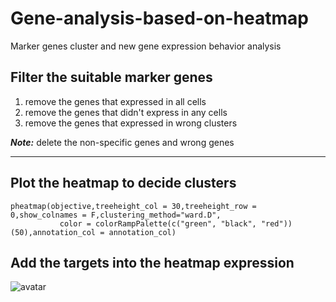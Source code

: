 # Gene-analysis-based-on-heatmap
Marker genes cluster and new gene expression behavior analysis

## Filter the suitable marker genes
1. remove the genes that expressed in all cells
2. remove the genes that didn't express in any cells
3. remove the genes that expressed in wrong clusters

***Note:*** delete the non-specific genes and wrong genes
***

## Plot the heatmap to decide clusters
```
pheatmap(objective,treeheight_col = 30,treeheight_row = 0,show_colnames = F,clustering_method="ward.D",
           color = colorRampPalette(c("green", "black", "red"))(50),annotation_col = annotation_col)
```
## Add the targets into the heatmap expression
![avatar](C:\Users\asus1\Desktop\360截图178003067579120.png)
